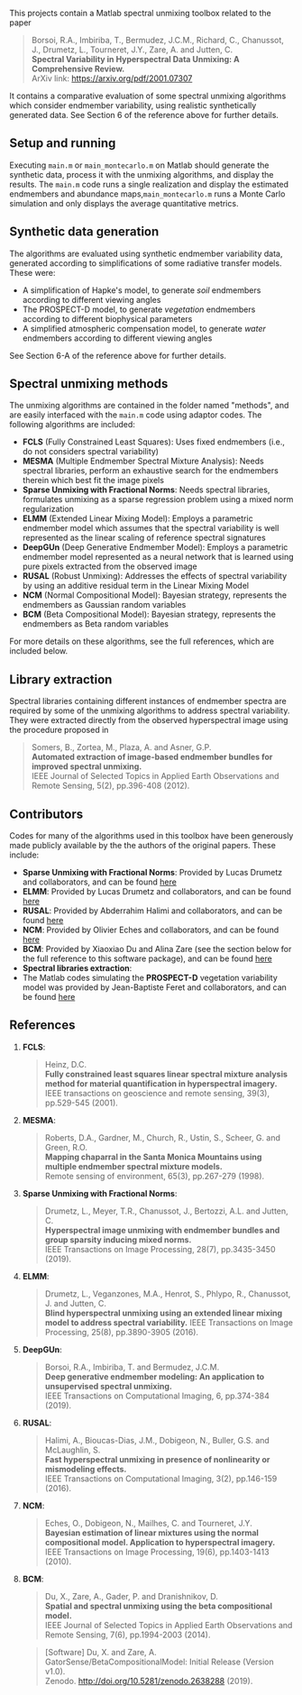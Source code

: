This projects contain a Matlab spectral unmixing toolbox related to the paper

> Borsoi, R.A., Imbiriba, T., Bermudez, J.C.M., Richard, C., Chanussot, J., Drumetz, L., Tourneret, J.Y., Zare, A. and Jutten, C.  
> __Spectral Variability in Hyperspectral Data Unmixing: A Comprehensive Review.__  
> ArXiv link: <https://arxiv.org/pdf/2001.07307>  

It contains a comparative evaluation of some spectral unmixing algorithms which consider endmember variability, using realistic synthetically generated data. See Section 6 of the reference above for further details.


## Setup and running

Executing `main.m` or `main_montecarlo.m` on Matlab should generate the synthetic data, process it with the unmixing algorithms, and display the results. The `main.m` code runs a single realization and display the estimated endmembers and abundance maps,`main_montecarlo.m` runs a Monte Carlo simulation and only displays the average quantitative metrics.


## Synthetic data generation

The algorithms are evaluated using synthetic endmember variability data, generated according to simplifications of some radiative transfer models. These were:

* A simplification of Hapke's model, to generate *soil* endmembers according to different viewing angles
* The PROSPECT-D model, to generate *vegetation* endmembers according to different biophysical parameters
* A simplified atmospheric compensation model, to generate *water* endmembers according to different viewing angles

See Section 6-A of the reference above for further details.


## Spectral unmixing methods

The unmixing algorithms are contained in the folder named "methods", and are easily interfaced with the `main.m` code using adaptor codes. The following algorithms are included:

* __FCLS__ (Fully Constrained Least Squares): Uses fixed endmembers (i.e., do not considers spectral variability)
* __MESMA__ (Multiple Endmember Spectral Mixture Analysis): Needs spectral libraries, perform an exhaustive search for the endmembers therein which best fit the image pixels
* __Sparse Unmixing with Fractional Norms__: Needs spectral libraries, formulates unmixing as a sparse regression problem using a mixed norm regularization
* __ELMM__ (Extended Linear Mixing Model): Employs a parametric endmember model which assumes that the spectral variability is well represented as the linear scaling of reference spectral signatures
* __DeepGUn__ (Deep Generative Endmember Model): Employs a parametric endmember model represented as a neural network that is learned using pure pixels extracted from the observed image
* __RUSAL__ (Robust Unmixing): Addresses the effects of spectral variability by using an additive residual term in the Linear Mixing Model
* __NCM__ (Normal Compositional Model): Bayesian strategy, represents the endmembers as Gaussian random variables
* __BCM__ (Beta Compositional Model): Bayesian strategy, represents the endmembers as Beta random variables 

For more details on these algorithms, see the full references, which are included below.

##  Library extraction

Spectral libraries containing different instances of endmember spectra are required by some of the unmixing algorithms to address spectral variability. They were extracted directly from the observed hyperspectral image using the procedure proposed in

> Somers, B., Zortea, M., Plaza, A. and Asner, G.P.  
> __Automated extraction of image-based endmember bundles for improved spectral unmixing.__  
> IEEE Journal of Selected Topics in Applied Earth Observations and Remote Sensing, 5(2), pp.396-408 (2012).


## Contributors

Codes for many of the algorithms used in this toolbox have been generously made publicly available by the the authors of the original papers. These include:

* __Sparse Unmixing with Fractional Norms__: Provided by Lucas Drumetz and collaborators, and can be found [here](https://openremotesensing.net/knowledgebase/hyperspectral-image-unmixing-with-endmember-bundles-and-group-sparsity-inducing-mixed-norms/)
* __ELMM__: Provided by Lucas Drumetz and collaborators, and can be found [here](https://openremotesensing.net/knowledgebase/spectral-variability-and-extended-linear-mixing-model/)
* __RUSAL__: Provided by Abderrahim Halimi and collaborators, and can be found [here](https://sites.google.com/site/abderrahimhalimi/publications)
* __NCM__: Provided by Olivier Eches and collaborators, and can be found [here](http://olivier.eches.free.fr/research.html)
* __BCM__: Provided by Xiaoxiao Du and Alina Zare (see the section below for the full reference to this software package), and can be found [here](https://github.com/GatorSense/BetaCompositionalModel)
* __Spectral libraries extraction__:
* The Matlab codes simulating the __PROSPECT-D__ vegetation variability model was provided by Jean-Baptiste Feret and collaborators, and can be found [here](http://teledetection.ipgp.jussieu.fr/prosail/)


## References

1. __FCLS__:  
    > Heinz, D.C.  
    > __Fully constrained least squares linear spectral mixture analysis method for material quantification in hyperspectral imagery.__  
    > IEEE transactions on geoscience and remote sensing, 39(3), pp.529-545 (2001).

2. __MESMA__:  
    > Roberts, D.A., Gardner, M., Church, R., Ustin, S., Scheer, G. and Green, R.O.   
    > __Mapping chaparral in the Santa Monica Mountains using multiple endmember spectral mixture models.__   
    > Remote sensing of environment, 65(3), pp.267-279 (1998).

3. __Sparse Unmixing with Fractional Norms__:  
    > Drumetz, L., Meyer, T.R., Chanussot, J., Bertozzi, A.L. and Jutten, C.   
    > __Hyperspectral image unmixing with endmember bundles and group sparsity inducing mixed norms.__   
    > IEEE Transactions on Image Processing, 28(7), pp.3435-3450 (2019).  

4. __ELMM__:  
    > Drumetz, L., Veganzones, M.A., Henrot, S., Phlypo, R., Chanussot, J. and Jutten, C.  
    > __Blind hyperspectral unmixing using an extended linear mixing model to address spectral variability.__ 
    > IEEE Transactions on Image Processing, 25(8), pp.3890-3905 (2016).

5. __DeepGUn__:  
    > Borsoi, R.A., Imbiriba, T. and Bermudez, J.C.M.  
    > __Deep generative endmember modeling: An application to unsupervised spectral unmixing.__  
    > IEEE Transactions on Computational Imaging, 6, pp.374-384 (2019).

6. __RUSAL__:  
    > Halimi, A., Bioucas-Dias, J.M., Dobigeon, N., Buller, G.S. and McLaughlin, S.   
    > __Fast hyperspectral unmixing in presence of nonlinearity or mismodeling effects.__  
    > IEEE Transactions on Computational Imaging, 3(2), pp.146-159 (2016).

7. __NCM__:  
    > Eches, O., Dobigeon, N., Mailhes, C. and Tourneret, J.Y.   
    > __Bayesian estimation of linear mixtures using the normal compositional model. Application to hyperspectral imagery.__    
    > IEEE Transactions on Image Processing, 19(6), pp.1403-1413 (2010).   

8. __BCM__:  
    > Du, X., Zare, A., Gader, P. and Dranishnikov, D.  
    > __Spatial and spectral unmixing using the beta compositional model.__  
    > IEEE Journal of Selected Topics in Applied Earth Observations and Remote Sensing, 7(6), pp.1994-2003 (2014).  

    > [Software] Du, X. and Zare, A.  
    > GatorSense/BetaCompositionalModel: Initial Release (Version v1.0).   
    > Zenodo. http://doi.org/10.5281/zenodo.2638288 (2019).


